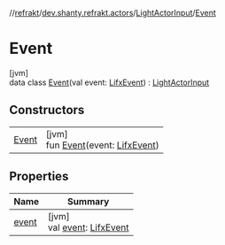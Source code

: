 //[refrakt](../../../../index.md)/[dev.shanty.refrakt.actors](../../index.md)/[LightActorInput](../index.md)/[Event](index.md)

# Event

[jvm]\
data class [Event](index.md)(val event: [LifxEvent](../../../dev.shanty.refrakt.messages/-lifx-event/index.md)) : [LightActorInput](../index.md)

## Constructors

| | |
|---|---|
| [Event](-event.md) | [jvm]<br>fun [Event](-event.md)(event: [LifxEvent](../../../dev.shanty.refrakt.messages/-lifx-event/index.md)) |

## Properties

| Name | Summary |
|---|---|
| [event](event.md) | [jvm]<br>val [event](event.md): [LifxEvent](../../../dev.shanty.refrakt.messages/-lifx-event/index.md) |
